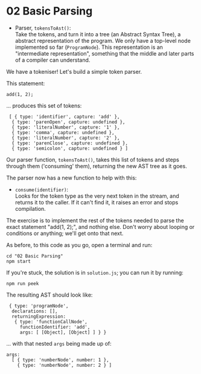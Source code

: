 02 Basic Parsing
================

* Parser, `tokensToAst()`:  
  Take the tokens, and turn it into a tree (an Abstract Syntax Tree), a abstract representation of the program. We only have a top-level node implemented so far (`ProgramNode`). This representation is an "intermediate representation", something that the middle and later parts of a compiler can understand.

We have a tokeniser! Let's build a simple token parser.

This statement:

```
add(1, 2);
```

... produces this set of tokens:

```
 [ { type: 'identifier', capture: 'add' },
  { type: 'parenOpen', capture: undefined },
  { type: 'literalNumber', capture: '1' },
  { type: 'comma', capture: undefined },
  { type: 'literalNumber', capture: '2' },
  { type: 'parenClose', capture: undefined },
  { type: 'semicolon', capture: undefined } ]
```


Our parser function, `tokensToAst()`, takes this list of tokens and steps through them ('consuming' them), returning the new AST tree as it goes.

The parser now has a new function to help with this:

* `consume(identifier)`:  
  Looks for the token type <identifier> as the very next token in the
  stream, and returns it to the caller. If it can't find it, it raises
  an error and stops compilation.

The exercise is to implement the rest of the tokens needed to parse
the exact statement "add(1, 2);", and nothing else. Don't worry about
looping or conditions or anything; we'll get onto that next.

As before, to this code as you go, open a terminal and run:

```
cd "02 Basic Parsing"
npm start
```

If you're stuck, the solution is in `solution.js`; you can run it by running:

```
npm run peek
```

The resulting AST should look like:

```
 { type: 'programNode',
  declarations: [],
  returningExpression:
   { type: 'functionCallNode',
     functionIdentifier: 'add',
     args: [ [Object], [Object] ] } }
```

... with that nested `args` being made up of:

```
args:
  [ { type: 'numberNode', number: 1 },
    { type: 'numberNode', number: 2 } ]
```
